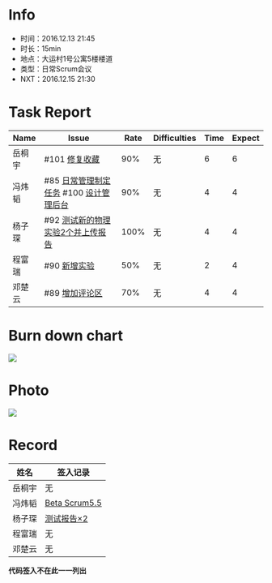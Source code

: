 # Info

* 时间：2016.12.13 21:45
* 时长：15min
* 地点：大运村1号公寓5楼楼道
* 类型：日常Scrum会议
* NXT：2016.12.15 21:30

# Task Report
| Name | Issue                                    | Rate | Difficulties | Time | Expect |
| ---- | ---------------------------------------- | ---- | ------------ | ---- | ------ |
| 岳桐宇  | #101 [修复收藏](https://github.com/default1406/PhyLab/issues/101)  | 90%  | 无            | 6   | 6     |
| 冯炜韬  | #85 [日常管理制定任务](https://github.com/default1406/PhyLab/issues/85)  #100 [设计管理后台](https://github.com/default1406/PhyLab/issues/100) | 90%  | 无            | 4   | 4     |
| 杨子琛  | #92 [测试新的物理实验2个并上传报告](https://github.com/default1406/PhyLab/issues/92)                         | 100%  | 无            | 4   | 4     |
| 程富瑞  | #90 [新增实验](https://github.com/default1406/PhyLab/issues/90) | 50%  | 无            | 2   | 4     |
| 邓楚云  | #89 [增加评论区](https://github.com/default1406/PhyLab/issues/89) | 70%  | 无            | 4   | 4     |

# Burn down chart

![](http://images2015.cnblogs.com/blog/1033756/201612/1033756-20161214013943479-281849131.png)



# Photo

![](http://images2015.cnblogs.com/blog/1033756/201612/1033756-20161214014138745-1255813601.png)



# Record

| 姓名   | 签入记录                                     |
| ---- | ---------------------------------------- |
| 岳桐宇  | 无                                        |
| 冯炜韬  | [Beta Scrum5.5](https://github.com/default1406/PhyLab/blob/master/Docs/PhyLab2.0/Beta) |
| 杨子琛  | [测试报告×2](https://github.com/default1406/PhyLab/tree/master/Docs/PhyLab2.0/Beta/%E6%B5%8B%E8%AF%95%E6%8A%A5%E5%91%8A)                                        |
| 程富瑞  | 无                                        |
| 邓楚云  | 无                                        |

**代码签入不在此一一列出**